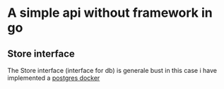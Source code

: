 # A simple api without framework in go

## Store interface 
The Store interface (interface for db) is generale bust in this case i have implemented a
[postgres docker](https://hub.docker.com/_/postgres)
